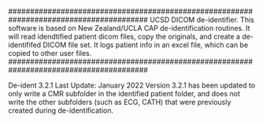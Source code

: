 
########################################################################################
UCSD DICOM de-identifier. 
This software is based on New Zealand/UCLA CAP de-identification
routines. It will read idendtified patient dicom files, copy the originals, and create a de-identififed DICOM
file set. It logs patient info in an excel file, which can be copied to other user files.
########################################################################################

De-ident 3.2.1
Last Update: January 2022
Version 3.2.1 has been updated to only write a CMR subfolder in the identified patient folder, 
and does not write the other subfolders (such as ECG, CATH) that were previously created during de-identification.
